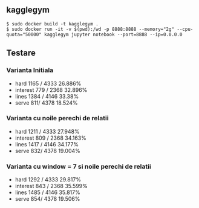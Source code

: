 ## kagglegym

    $ sudo docker build -t kagglegym .
    $ sudo docker run -it -v $(pwd):/wd -p 8888:8888 --memory="2g" --cpu-quota="50000" kagglegym jupyter notebook --port=8888 --ip=0.0.0.0
    
    
## Testare

### Varianta Initiala

* hard  1165 / 4333  26.886%
* interest 779 / 2368 32.896%
* lines 1384 / 4146 33.38%
* serve 811/ 4378 18.524%

### Varianta cu noile perechi de relatii

* hard  1211 / 4333 27.948%
* interest 809 / 2368 34.163%
* lines 1417 / 4146 34.177%
* serve 832/ 4378 19.004%

### Varianta cu window = 7 si noile perechi de relatii

* hard  1292 / 4333 29.817%
* interest 843 / 2368 35.599%
* lines 1485 / 4146 35.817%
* serve 854/ 4378 19.506%